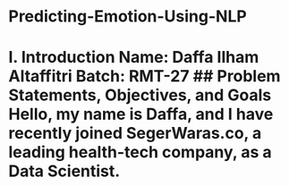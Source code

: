 # Predicting-Emotion-Using-NLP
# I. Introduction Name: Daffa Ilham Altaffitri Batch: RMT-27 ## Problem Statements, Objectives, and Goals Hello, my name is Daffa, and I have recently joined SegerWaras.co, a leading health-tech company, as a Data Scientist.

